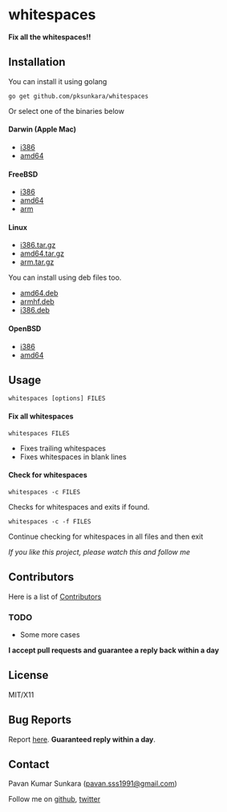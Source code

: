 # whitespaces

__Fix all the whitespaces!!__

## Installation

You can install it using golang

```
go get github.com/pksunkara/whitespaces
```

Or select one of the binaries below

#### Darwin (Apple Mac)

 * [i386](https://dl.bintray.com//content/pksunkara/utils/whitespaces_1.0.0_darwin_386.zip?direct)
 * [amd64](https://dl.bintray.com//content/pksunkara/utils/whitespaces_1.0.0_darwin_amd64.zip?direct)

#### FreeBSD

 * [i386](https://dl.bintray.com//content/pksunkara/utils/whitespaces_1.0.0_freebsd_386.zip?direct)
 * [amd64](https://dl.bintray.com//content/pksunkara/utils/whitespaces_1.0.0_freebsd_amd64.zip?direct)
 * [arm](https://dl.bintray.com//content/pksunkara/utils/whitespaces_1.0.0_freebsd_arm.zip?direct)

#### Linux

 * [i386.tar.gz](https://dl.bintray.com//content/pksunkara/utils/whitespaces_1.0.0_linux_386.tar.gz?direct)
 * [amd64.tar.gz](https://dl.bintray.com//content/pksunkara/utils/whitespaces_1.0.0_linux_amd64.tar.gz?direct)
 * [arm.tar.gz](https://dl.bintray.com//content/pksunkara/utils/whitespaces_1.0.0_linux_arm.tar.gz?direct)

You can install using deb files too.

 * [amd64.deb](https://dl.bintray.com//content/pksunkara/utils/whitespaces_1.0.0_amd64.deb?direct)
 * [armhf.deb](https://dl.bintray.com//content/pksunkara/utils/whitespaces_1.0.0_armhf.deb?direct)
 * [i386.deb](https://dl.bintray.com//content/pksunkara/utils/whitespaces_1.0.0_i386.deb?direct)

#### OpenBSD

 * [i386](https://dl.bintray.com//content/pksunkara/utils/whitespaces_1.0.0_openbsd_386.zip?direct)
 * [amd64](https://dl.bintray.com//content/pksunkara/utils/whitespaces_1.0.0_openbsd_amd64.zip?direct)

## Usage

```
whitespaces [options] FILES
```

#### Fix all whitespaces

```
whitespaces FILES
```

* Fixes trailing whitespaces
* Fixes whitespaces in blank lines

#### Check for whitespaces

```
whitespaces -c FILES
```

Checks for whitespaces and exits if found.

```
whitespaces -c -f FILES
```

Continue checking for whitespaces in all files and then exit

_If you like this project, please watch this and follow me_

## Contributors
Here is a list of [Contributors](http://github.com/pksunkara/whitespaces/contributors)

### TODO

- Some more cases

__I accept pull requests and guarantee a reply back within a day__

## License
MIT/X11

## Bug Reports
Report [here](http://github.com/pksunkara/whitespaces/issues). __Guaranteed reply within a day__.

## Contact
Pavan Kumar Sunkara (pavan.sss1991@gmail.com)

Follow me on [github](https://github.com/users/follow?target=pksunkara), [twitter](http://twitter.com/pksunkara)
